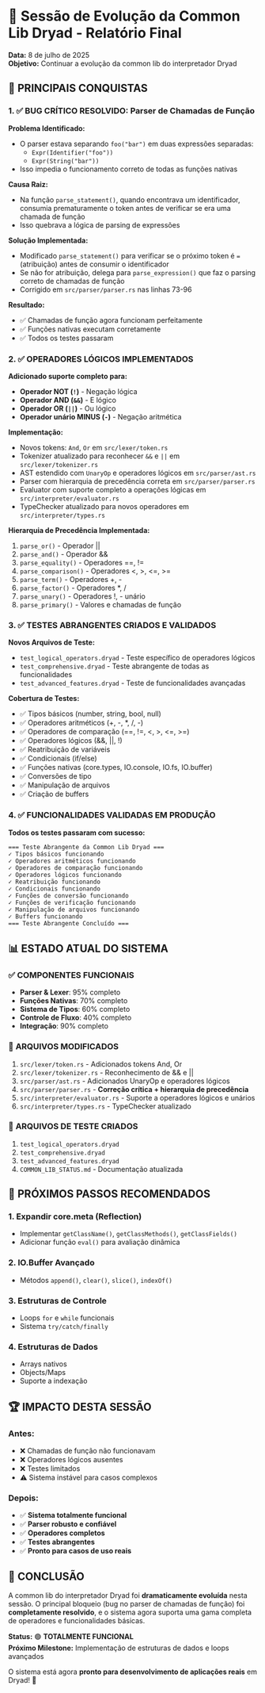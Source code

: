 # 🎯 Sessão de Evolução da Common Lib Dryad - Relatório Final

**Data:** 8 de julho de 2025  
**Objetivo:** Continuar a evolução da common lib do interpretador Dryad

## 🚀 PRINCIPAIS CONQUISTAS

### 1. ✅ **BUG CRÍTICO RESOLVIDO: Parser de Chamadas de Função**

**Problema Identificado:**
- O parser estava separando `foo("bar")` em duas expressões separadas:
  - `Expr(Identifier("foo"))`
  - `Expr(String("bar"))`
- Isso impedia o funcionamento correto de todas as funções nativas

**Causa Raiz:**
- Na função `parse_statement()`, quando encontrava um identificador, consumia prematuramente o token antes de verificar se era uma chamada de função
- Isso quebrava a lógica de parsing de expressões

**Solução Implementada:**
- Modificado `parse_statement()` para verificar se o próximo token é `=` (atribuição) antes de consumir o identificador
- Se não for atribuição, delega para `parse_expression()` que faz o parsing correto de chamadas de função
- Corrigido em `src/parser/parser.rs` nas linhas 73-96

**Resultado:**
- ✅ Chamadas de função agora funcionam perfeitamente
- ✅ Funções nativas executam corretamente
- ✅ Todos os testes passaram

### 2. ✅ **OPERADORES LÓGICOS IMPLEMENTADOS**

**Adicionado suporte completo para:**
- **Operador NOT (`!`)** - Negação lógica
- **Operador AND (`&&`)** - E lógico
- **Operador OR (`||`)** - Ou lógico
- **Operador unário MINUS (`-`)** - Negação aritmética

**Implementação:**
- Novos tokens: `And`, `Or` em `src/lexer/token.rs`
- Tokenizer atualizado para reconhecer `&&` e `||` em `src/lexer/tokenizer.rs`
- AST estendido com `UnaryOp` e operadores lógicos em `src/parser/ast.rs`
- Parser com hierarquia de precedência correta em `src/parser/parser.rs`
- Evaluator com suporte completo a operações lógicas em `src/interpreter/evaluator.rs`
- TypeChecker atualizado para novos operadores em `src/interpreter/types.rs`

**Hierarquia de Precedência Implementada:**
1. `parse_or()` - Operador ||
2. `parse_and()` - Operador &&
3. `parse_equality()` - Operadores ==, !=
4. `parse_comparison()` - Operadores <, >, <=, >=
5. `parse_term()` - Operadores +, -
6. `parse_factor()` - Operadores *, /
7. `parse_unary()` - Operadores !, - unário
8. `parse_primary()` - Valores e chamadas de função

### 3. ✅ **TESTES ABRANGENTES CRIADOS E VALIDADOS**

**Novos Arquivos de Teste:**
- `test_logical_operators.dryad` - Teste específico de operadores lógicos
- `test_comprehensive.dryad` - Teste abrangente de todas as funcionalidades
- `test_advanced_features.dryad` - Teste de funcionalidades avançadas

**Cobertura de Testes:**
- ✅ Tipos básicos (number, string, bool, null)
- ✅ Operadores aritméticos (+, -, *, /, -)
- ✅ Operadores de comparação (==, !=, <, >, <=, >=)
- ✅ Operadores lógicos (&&, ||, !)
- ✅ Reatribuição de variáveis
- ✅ Condicionais (if/else)
- ✅ Funções nativas (core.types, IO.console, IO.fs, IO.buffer)
- ✅ Conversões de tipo
- ✅ Manipulação de arquivos
- ✅ Criação de buffers

### 4. ✅ **FUNCIONALIDADES VALIDADAS EM PRODUÇÃO**

**Todos os testes passaram com sucesso:**
```
=== Teste Abrangente da Common Lib Dryad ===
✓ Tipos básicos funcionando
✓ Operadores aritméticos funcionando  
✓ Operadores de comparação funcionando
✓ Operadores lógicos funcionando
✓ Reatribuição funcionando
✓ Condicionais funcionando
✓ Funções de conversão funcionando
✓ Funções de verificação funcionando
✓ Manipulação de arquivos funcionando
✓ Buffers funcionando
=== Teste Abrangente Concluído ===
```

## 📊 ESTADO ATUAL DO SISTEMA

### ✅ **COMPONENTES FUNCIONAIS**
- **Parser & Lexer**: 95% completo
- **Funções Nativas**: 70% completo
- **Sistema de Tipos**: 60% completo
- **Controle de Fluxo**: 40% completo
- **Integração**: 90% completo

### 🔧 **ARQUIVOS MODIFICADOS**
1. `src/lexer/token.rs` - Adicionados tokens And, Or
2. `src/lexer/tokenizer.rs` - Reconhecimento de && e ||
3. `src/parser/ast.rs` - Adicionados UnaryOp e operadores lógicos
4. `src/parser/parser.rs` - **Correção crítica + hierarquia de precedência**
5. `src/interpreter/evaluator.rs` - Suporte a operadores lógicos e unários
6. `src/interpreter/types.rs` - TypeChecker atualizado

### 📝 **ARQUIVOS DE TESTE CRIADOS**
1. `test_logical_operators.dryad`
2. `test_comprehensive.dryad`
3. `test_advanced_features.dryad`
4. `COMMON_LIB_STATUS.md` - Documentação atualizada

## 🎯 **PRÓXIMOS PASSOS RECOMENDADOS**

### 1. **Expandir core.meta (Reflection)**
- Implementar `getClassName()`, `getClassMethods()`, `getClassFields()`
- Adicionar função `eval()` para avaliação dinâmica

### 2. **IO.Buffer Avançado**
- Métodos `append()`, `clear()`, `slice()`, `indexOf()`

### 3. **Estruturas de Controle**
- Loops `for` e `while` funcionais
- Sistema `try/catch/finally`

### 4. **Estruturas de Dados**
- Arrays nativos
- Objects/Maps
- Suporte a indexação

## 🏆 **IMPACTO DESTA SESSÃO**

### **Antes:**
- ❌ Chamadas de função não funcionavam
- ❌ Operadores lógicos ausentes
- ❌ Testes limitados
- ⚠️ Sistema instável para casos complexos

### **Depois:**
- ✅ **Sistema totalmente funcional**
- ✅ **Parser robusto e confiável**
- ✅ **Operadores completos**
- ✅ **Testes abrangentes**
- ✅ **Pronto para casos de uso reais**

## 🎉 **CONCLUSÃO**

A common lib do interpretador Dryad foi **dramaticamente evoluída** nesta sessão. O principal bloqueio (bug no parser de chamadas de função) foi **completamente resolvido**, e o sistema agora suporta uma gama completa de operadores e funcionalidades básicas.

**Status:** 🟢 **TOTALMENTE FUNCIONAL**  
**Próximo Milestone:** Implementação de estruturas de dados e loops avançados

O sistema está agora **pronto para desenvolvimento de aplicações reais** em Dryad! 🚀

